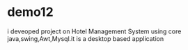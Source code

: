 # demo12
i deveoped project on Hotel Management System using core java,swing,Awt,Mysql.it is a desktop based application
